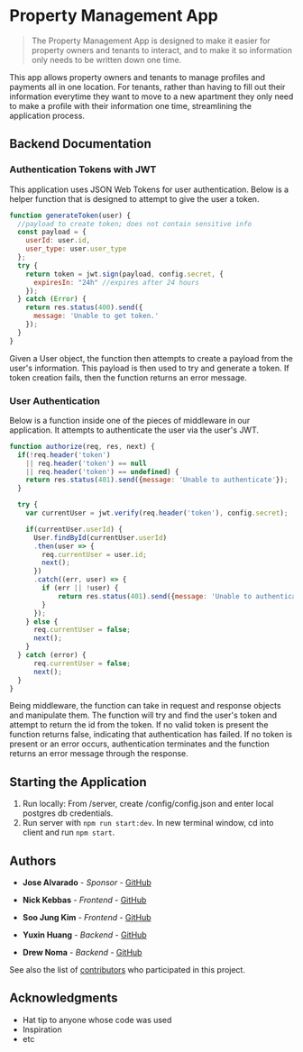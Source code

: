 # Property Management App
> The Property Management App is designed to make it easier for property owners and tenants to interact, and to make it so information only needs to be written down one time.

This app allows property owners and tenants to manage profiles and payments all in one location. For tenants, rather than having to fill out their information everytime they want to move to a new apartment they only need to make a profile with their information one time, streamlining the application process.

## Backend Documentation

### Authentication Tokens with JWT
This application uses JSON Web Tokens for user authentication. Below is a helper function that is designed to attempt to give the user a token.
```js
function generateToken(user) {
  //payload to create token; does not contain sensitive info
  const payload = {
    userId: user.id, 
    user_type: user.user_type
  };
  try {
    return token = jwt.sign(payload, config.secret, {
      expiresIn: "24h" //expires after 24 hours
    });
  } catch (Error) {
    return res.status(400).send({
      message: 'Unable to get token.'
    });
  }
}
```

Given a User object, the function then attempts to create a payload from the user's information. This payload is then used to try and generate a token. If token creation fails, then the function returns an error message.

### User Authentication
Below is a function inside one of the pieces of middleware in our application. It attempts to authenticate the user via the user's JWT.
```js
function authorize(req, res, next) {
  if(!req.header('token')
    || req.header('token') == null
    || req.header('token') == undefined) {
    return res.status(401).send({message: 'Unable to authenticate'});
  }

  try {
    var currentUser = jwt.verify(req.header('token'), config.secret);

    if(currentUser.userId) {
      User.findById(currentUser.userId)
      .then(user => {
        req.currentUser = user.id;
        next();
      })
      .catch((err, user) => {
        if (err || !user) {
            return res.status(401).send({message: 'Unable to authenticate'});
        }
      });
    } else {
      req.currentUser = false;
      next();
    }
  } catch (error) {
      req.currentUser = false;
      next();
  }
}
```
Being middleware, the function can take in request and response objects and manipulate them. The function will try and find the user's token and attempt to return the id from the token. If no valid token is present the function returns false, indicating that authentication has failed. If no token is present or an error occurs, authentication terminates and the function returns an error message through the response.

## Starting the Application
1. Run locally: From /server, create /config/config.json and enter local postgres db credentials.
2. Run server with ``npm run start:dev``. In new terminal window, cd into client and run ``npm start``.

## Authors
* **Jose Alvarado** - *Sponsor* - [GitHub](https://github.com/sfdevshop)

* **Nick Kebbas** - *Frontend* - [GitHub](https://github.com/nicholas-kebbas)
* **Soo Jung Kim** - *Frontend* - [GitHub](https://github.com/soojkim0306)
* **Yuxin Huang** - *Backend* - [GitHub](https://github.com/huan0750)
* **Drew Noma** - *Backend* - [GitHub](https://github.com/dknoma)

See also the list of [contributors](https://github.com/sfdevshop/Property-Management-S18/graphs/contributors) who participated in this project.

## Acknowledgments

* Hat tip to anyone whose code was used
* Inspiration
* etc
